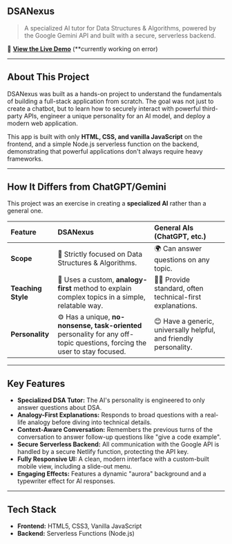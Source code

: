 ##  DSANexus

> A specialized AI tutor for Data Structures & Algorithms, powered by the Google Gemini API and built with a secure, serverless backend.

🔗 [**View the Live Demo**](https://dsa-nexus.netlify.app/)
(**currently working on error)


---

## About This Project

DSANexus was built as a hands-on project to understand the fundamentals of building a full-stack application from scratch. The goal was not just to create a chatbot, but to learn how to securely interact with powerful third-party APIs, engineer a unique personality for an AI model, and deploy a modern web application.

This app is built with only **HTML, CSS, and vanilla JavaScript** on the frontend, and a simple Node.js serverless function on the backend, demonstrating that powerful applications don't always require heavy frameworks.

---

##  How It Differs from ChatGPT/Gemini

This project was an exercise in creating a **specialized AI** rather than a general one.

| Feature | DSANexus | General AIs (ChatGPT, etc.) |
| :--- | :--- | :--- |
| **Scope** | 🧠 Strictly focused on Data Structures & Algorithms. | 🌍 Can answer questions on any topic. |
| **Teaching Style** | 📖 Uses a custom, **analogy-first** method to explain complex topics in a simple, relatable way. | 🧑‍🏫 Provide standard, often technical-first explanations. |
| **Personality** | ⚙️ Has a unique, **no-nonsense, task-oriented** personality for any off-topic questions, forcing the user to stay focused. | 😊 Have a generic, universally helpful, and friendly personality. |

---

##  Key Features

* **Specialized DSA Tutor:** The AI's personality is engineered to only answer questions about DSA.
* **Analogy-First Explanations:** Responds to broad questions with a real-life analogy before diving into technical details.
* **Context-Aware Conversation:** Remembers the previous turns of the conversation to answer follow-up questions like "give a code example".
* **Secure Serverless Backend:** All communication with the Google API is handled by a secure Netlify function, protecting the API key.
* **Fully Responsive UI:** A clean, modern interface with a custom-built mobile view, including a slide-out menu.
* **Engaging Effects:** Features a dynamic "aurora" background and a typewriter effect for AI responses.

---

##  Tech Stack

* **Frontend:** HTML5, CSS3, Vanilla JavaScript
* **Backend:** Serverless Functions (Node.js)
